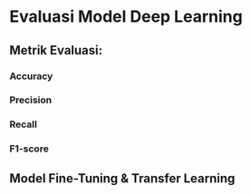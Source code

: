 # Evaluasi Model Deep Learning

## Metrik Evaluasi: 
### Accuracy
### Precision
### Recall
### F1-score

## Model Fine-Tuning & Transfer Learning